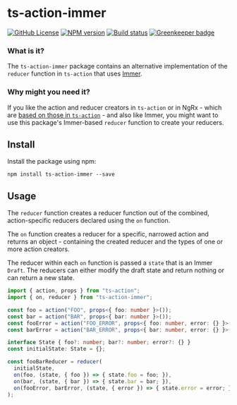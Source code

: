 # ts-action-immer

[![GitHub License](https://img.shields.io/badge/license-MIT-blue.svg)](https://github.com/cartant/ts-action/blob/master/LICENSE)
[![NPM version](https://img.shields.io/npm/v/ts-action-immer.svg)](https://www.npmjs.com/package/ts-action-immer)
[![Build status](https://img.shields.io/travis/cartant/ts-action.svg)](http://travis-ci.org/cartant/ts-action)
[![Greenkeeper badge](https://badges.greenkeeper.io/cartant/ts-action.svg)](https://greenkeeper.io/)

### What is it?

The `ts-action-immer` package contains an alternative implementation of the `reducer` function in `ts-action` that uses [Immer](https://github.com/immerjs/immer).

### Why might you need it?

If you like the action and reducer creators in `ts-action` or in NgRx - which are [based on those in `ts-action`](https://github.com/ngrx/platform/issues/1634#issuecomment-476289210) - and also like Immer, you might want to use this package's Immer-based `reducer` function to create your reducers.

## Install

Install the package using npm:

```
npm install ts-action-immer --save
```

## Usage


The `reducer` function creates a reducer function out of the combined, action-specific reducers declared using the `on` function.

The `on` function creates a reducer for a specific, narrowed action and returns an object - containing the created reducer and the types of one or more action creators.

The reducer within each `on` function is passed a `state` that is an Immer `Draft`. The reducers can either modify the draft state and return nothing or can return a new state.

```ts
import { action, props } from "ts-action";
import { on, reducer } from "ts-action-immer";

const foo = action("FOO", props<{ foo: number }>());
const bar = action("BAR", props<{ bar: number }>());
const fooError = action("FOO_ERROR", props<{ foo: number, error: {} }>());
const barError = action("BAR_ERROR", props<{ bar: number, error: {} }>());

interface State { foo?: number; bar?: number; error?: {} }
const initialState: State = {};

const fooBarReducer = reducer(
  initialState,
  on(foo, (state, { foo }) => { state.foo = foo; }),
  on(bar, (state, { bar }) => { state.bar = bar; }),
  on(fooError, barError, (state, { error }) => { state.error = error; })
);
```